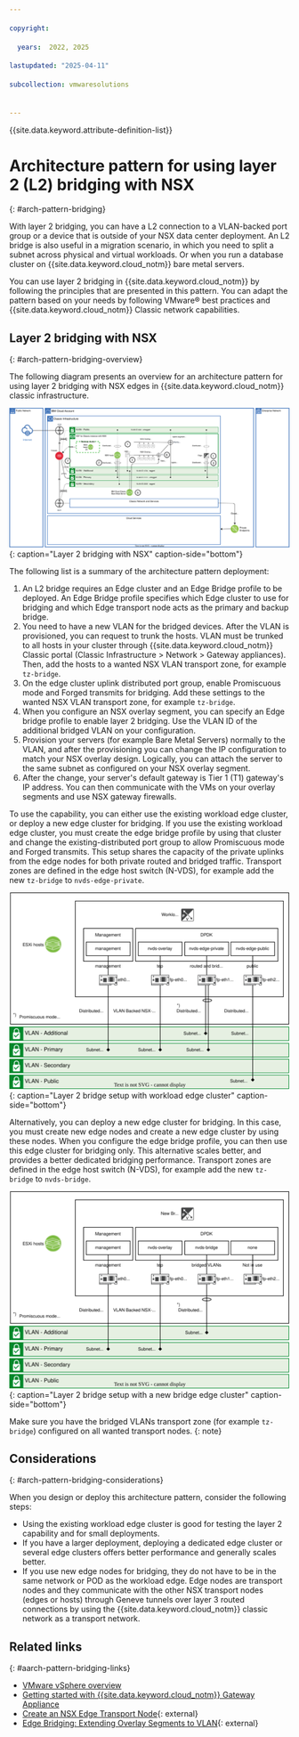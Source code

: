 ```yaml
---

copyright:

  years:  2022, 2025

lastupdated: "2025-04-11"

subcollection: vmwaresolutions


---
```


{{site.data.keyword.attribute-definition-list}}

# Architecture pattern for using layer 2 (L2) bridging with NSX
{: #arch-pattern-bridging}

With layer 2 bridging, you can have a L2 connection to a VLAN-backed port group or a device that is outside of your NSX data center deployment. An L2 bridge is also useful in a migration scenario, in which you need to split a subnet across physical and virtual workloads. Or when you run a database cluster on {{site.data.keyword.cloud_notm}} bare metal servers.

You can use layer 2 bridging in {{site.data.keyword.cloud_notm}} by following the principles that are presented in this pattern. You can adapt the pattern based on your needs by following VMware® best practices and {{site.data.keyword.cloud_notm}} Classic network capabilities.

## Layer 2 bridging with NSX
{: #arch-pattern-bridging-overview}

The following diagram presents an overview for an architecture pattern for using layer 2 bridging with NSX edges in {{site.data.keyword.cloud_notm}} classic infrastructure.

![Layer 2 bridging with NSX](../../images/arch-pattern-l2-bridge.svg "Layer 2 bridging with NSX."){: caption="Layer 2 bridging with NSX" caption-side="bottom"}

The following list is a summary of the architecture pattern deployment:

1. An L2 bridge requires an Edge cluster and an Edge Bridge profile to be deployed. An Edge Bridge profile specifies which Edge cluster to use for bridging and which Edge transport node acts as the primary and backup bridge.
2. You need to have a new VLAN for the bridged devices. After the VLAN is provisioned, you can request to trunk the hosts. VLAN must be trunked to all hosts in your cluster through {{site.data.keyword.cloud_notm}} Classic portal (Classic Infrastructure > Network > Gateway appliances). Then, add the hosts to a wanted NSX VLAN transport zone, for example `tz-bridge`.
3. On the edge cluster uplink distributed port group, enable Promiscuous mode and Forged transmits for bridging. Add these settings to the wanted NSX VLAN transport zone, for example `tz-bridge`.
4. When you configure an NSX overlay segment, you can specify an Edge bridge profile to enable layer 2 bridging. Use the VLAN ID of the additional bridged VLAN on your configuration.
5. Provision your servers (for example Bare Metal Servers) normally to the VLAN, and after the provisioning you can change the IP configuration to match your NSX overlay design. Logically, you can attach the server to the same subnet as configured on your NSX overlay segment.
6. After the change, your server's default gateway is Tier 1 (T1) gateway's IP address. You can then communicate with the VMs on your overlay segments and use NSX gateway firewalls.

To use the capability, you can either use the existing workload edge cluster, or deploy a new edge cluster for bridging. If you use the existing workload edge cluster, you must create the edge bridge profile by using that cluster and change the existing-distributed port group to allow Promiscuous mode and Forged transmits. This setup shares the capacity of the private uplinks from the edge nodes for both private routed and bridged traffic. Transport zones are defined in the edge host switch (N-VDS), for example add the new `tz-bridge` to `nvds-edge-private`.

![Layer 2 bridge setup with workload edge cluster](../../images/arch-pattern-l2-workload-edge.svg "Layer 2 bridge setup with workload edge cluster."){: caption="Layer 2 bridge setup with workload edge cluster" caption-side="bottom"}

Alternatively, you can deploy a new edge cluster for bridging. In this case, you must create new edge nodes and create a new edge cluster by using these nodes. When you configure the edge bridge profile, you can then use this edge cluster for bridging only. This alternative scales better, and provides a better dedicated bridging performance. Transport zones are defined in the edge host switch (N-VDS), for example add the new `tz-bridge` to `nvds-bridge`.

![Layer 2 bridge setup with a new bridge edge cluster](../../images/arch-pattern-l2-bridge-edge.svg "Layer 2 bridge setup with a new bridge edge cluster."){: caption="Layer 2 bridge setup with a new bridge edge cluster" caption-side="bottom"}

Make sure you have the bridged VLANs transport zone (for example `tz-bridge`) configured on all wanted transport nodes.
{: note}

## Considerations
{: #arch-pattern-bridging-considerations}

When you design or deploy this architecture pattern, consider the following steps:

* Using the existing workload edge cluster is good for testing the layer 2 capability and for small deployments.
* If you have a larger deployment, deploying a dedicated edge cluster or several edge clusters offers better performance and generally scales better.
* If you use new edge nodes for bridging, they do not have to be in the same network or POD as the workload edge. Edge nodes are transport nodes and they communicate with the other NSX transport nodes (edges or hosts) through Geneve tunnels over layer 3 routed connections by using the {{site.data.keyword.cloud_notm}} classic network as a transport network.

## Related links
{: #aarch-pattern-bridging-links}

* [VMware vSphere overview](/docs/vmwaresolutions?topic=vmwaresolutions-vs_vsphereoverview)
* [Getting started with {{site.data.keyword.cloud_notm}} Gateway Appliance](/docs/gateway-appliance?topic=gateway-appliance-getting-started-ga)
* [Create an NSX Edge Transport Node](https://techdocs.broadcom.com/us/en/vmware-cis/nsx/vmware-nsx/4-1/installation-guide/installing-nsx-edge/create-an-edge-transport-node.html){: external}
* [Edge Bridging: Extending Overlay Segments to VLAN](https://techdocs.broadcom.com/us/en/vmware-cis/nsx/vmware-nsx/4-1/administration-guide/segments/edge-bridging-extending-overlay-segments-to-vlan.html){: external}
